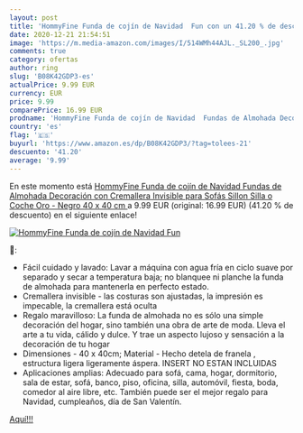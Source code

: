 ```yaml
---
layout: post
title: 'HommyFine Funda de cojín de Navidad  Fun con un 41.20 % de descuento'
date: 2020-12-21 21:54:51
image: 'https://m.media-amazon.com/images/I/514WMh44AJL._SL200_.jpg'
comments: true
category: ofertas
author: ring
slug: 'B08K42GDP3-es'
actualPrice: 9.99 EUR
currency: EUR
price: 9.99
comparePrice: 16.99 EUR
prodname: 'HommyFine Funda de cojín de Navidad  Fundas de Almohada Decoración con Cremallera Invisible para Sofás Sillon Silla o Coche  Oro - Negro  40 x 40 cm '
country: 'es'
flag: '🇪🇸'
buyurl: 'https://www.amazon.es/dp/B08K42GDP3/?tag=tolees-21'
descuento: '41.20'
average: '9.99'
---
```


En este momento está [HommyFine Funda de cojín de Navidad  Fundas de Almohada Decoración con Cremallera Invisible para Sofás Sillon Silla o Coche  Oro - Negro  40 x 40 cm ](https://www.amazon.es/dp/B08K42GDP3/?tag=tolees-21) a 9.99 EUR (original: 16.99 EUR) (41.20 %  de descuento) en el siguiente enlace!

[![HommyFine Funda de cojín de Navidad  Fun](https://m.media-amazon.com/images/I/514WMh44AJL._SL200_.jpg)](https://www.amazon.es/dp/B08K42GDP3/?tag=tolees-21)

🔎:

- Fácil cuidado y lavado: Lavar a máquina con agua fría en ciclo suave por separado y secar a temperatura baja; no blanquee ni planche la funda de almohada para mantenerla en perfecto estado.
- Cremallera invisible - las costuras son ajustadas, la impresión es impecable, la cremallera está oculta
- Regalo maravilloso: La funda de almohada no es sólo una simple decoración del hogar, sino también una obra de arte de moda. Lleva el arte a tu vida, cálido y dulce. Y trae un aspecto lujoso y sensación a la decoración de tu hogar
- Dimensiones - 40 x 40cm; Material - Hecho detela de franela , estructura ligera ligeramente áspera. INSERT NO ESTAN INCLUIDAS
- Aplicaciones amplias: Adecuado para sofá, cama, hogar, dormitorio, sala de estar, sofá, banco, piso, oficina, silla, automóvil, fiesta, boda, comedor al aire libre, etc. También puede ser el mejor regalo para Navidad, cumpleaños, día de San Valentín.

[Aquí!!!](https://www.amazon.es/dp/B08K42GDP3/?tag=tolees-21)

